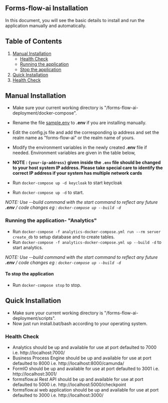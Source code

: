 ## Forms-flow-ai Installation

In this document, you will see the basic details to install and run the application manually and automatically.

## Table of Contents
1. [Manual Installation](#Manual-Installation)
   * [Health Check](#health-check)
   * [Running the application](#Running-the-application)
   * [Stop the application](#To-stop-the-application)
2. [Quick Installation](#Quick-Installtion)
3. [Health Check](#health-check)

   
## Manual Installation

* Make sure your current working directory is "/forms-flow-ai-deployment/docker-compose".
* Rename the file [sample.env](./sample.env) to **.env** if you are installing manually.
* Edit the config.js file and add the corresponding ip address and set the realm name as "forms-flow-ai" or the realm name of yours.
* Modify the environment variables in the newly created **.env** file if needed. Environment variables are given in the table below,
* **NOTE : `{your-ip-address}` given inside the `.env` file should be changed to your host system IP address. Please take special care to identify the correct IP address if your system has multiple network cards**

* Run `docker-compose up -d keycloak` to start keycloak  
* Run `docker-compose up -d` to start.   
                   
*NOTE: Use --build command with the start command to reflect any future **.env** / code changes eg : `docker-compose up --build -d`*


### Running the application- "Analytics"

* Run `docker-compose -f analytics-docker-compose.yml run --rm server create_db` to setup database and to create tables.
* Run `docker-compose -f analytics-docker-compose.yml up --build -d` to start analytics.
   
*NOTE: Use --build command with the start command to reflect any future **.env** / code changes eg : `docker-compose up --build -d`*

#### To stop the application

* Run `docker-compose stop` to stop.


## Quick Installation

* Make sure your current working directory is "/forms-flow-ai-deployment/scripts".
* Now just run install.bat/bash according to your operating system.
  
### Health Check
* Analytics should be up and available for use at port defaulted to 7000 i.e. http://localhost:7000/
* Business Process Engine should be up and available for use at port defaulted to 8000 i.e. http://localhost:8000/camunda/
* FormIO should be up and available for use at port defaulted to 3001 i.e. http://localhost:3001/
* formsflow.ai Rest API should be up and available for use at port defaulted to 5000 i.e. http://localhost:5000/checkpoint
* formsflow.ai web application should be up and available for use at port defaulted to 3000 i.e. http://localhost:3000/



